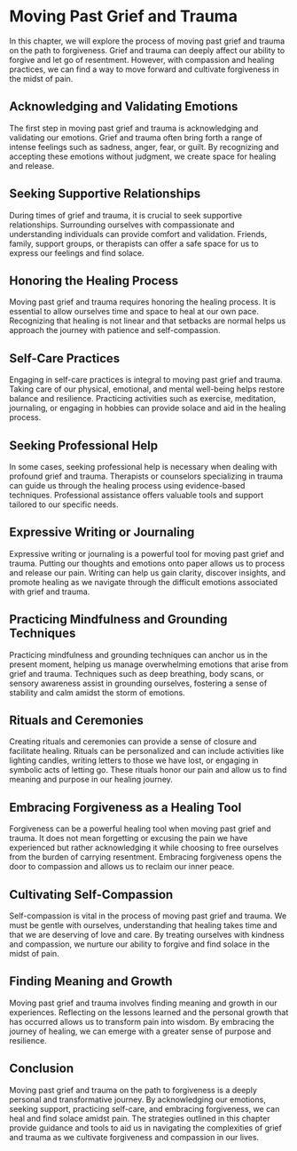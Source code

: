 Moving Past Grief and Trauma
=====================================

In this chapter, we will explore the process of moving past grief and trauma on the path to forgiveness. Grief and trauma can deeply affect our ability to forgive and let go of resentment. However, with compassion and healing practices, we can find a way to move forward and cultivate forgiveness in the midst of pain.

Acknowledging and Validating Emotions
-------------------------------------

The first step in moving past grief and trauma is acknowledging and validating our emotions. Grief and trauma often bring forth a range of intense feelings such as sadness, anger, fear, or guilt. By recognizing and accepting these emotions without judgment, we create space for healing and release.

Seeking Supportive Relationships
--------------------------------

During times of grief and trauma, it is crucial to seek supportive relationships. Surrounding ourselves with compassionate and understanding individuals can provide comfort and validation. Friends, family, support groups, or therapists can offer a safe space for us to express our feelings and find solace.

Honoring the Healing Process
----------------------------

Moving past grief and trauma requires honoring the healing process. It is essential to allow ourselves time and space to heal at our own pace. Recognizing that healing is not linear and that setbacks are normal helps us approach the journey with patience and self-compassion.

Self-Care Practices
-------------------

Engaging in self-care practices is integral to moving past grief and trauma. Taking care of our physical, emotional, and mental well-being helps restore balance and resilience. Practicing activities such as exercise, meditation, journaling, or engaging in hobbies can provide solace and aid in the healing process.

Seeking Professional Help
-------------------------

In some cases, seeking professional help is necessary when dealing with profound grief and trauma. Therapists or counselors specializing in trauma can guide us through the healing process using evidence-based techniques. Professional assistance offers valuable tools and support tailored to our specific needs.

Expressive Writing or Journaling
--------------------------------

Expressive writing or journaling is a powerful tool for moving past grief and trauma. Putting our thoughts and emotions onto paper allows us to process and release our pain. Writing can help us gain clarity, discover insights, and promote healing as we navigate through the difficult emotions associated with grief and trauma.

Practicing Mindfulness and Grounding Techniques
-----------------------------------------------

Practicing mindfulness and grounding techniques can anchor us in the present moment, helping us manage overwhelming emotions that arise from grief and trauma. Techniques such as deep breathing, body scans, or sensory awareness assist in grounding ourselves, fostering a sense of stability and calm amidst the storm of emotions.

Rituals and Ceremonies
----------------------

Creating rituals and ceremonies can provide a sense of closure and facilitate healing. Rituals can be personalized and can include activities like lighting candles, writing letters to those we have lost, or engaging in symbolic acts of letting go. These rituals honor our pain and allow us to find meaning and purpose in our healing journey.

Embracing Forgiveness as a Healing Tool
---------------------------------------

Forgiveness can be a powerful healing tool when moving past grief and trauma. It does not mean forgetting or excusing the pain we have experienced but rather acknowledging it while choosing to free ourselves from the burden of carrying resentment. Embracing forgiveness opens the door to compassion and allows us to reclaim our inner peace.

Cultivating Self-Compassion
---------------------------

Self-compassion is vital in the process of moving past grief and trauma. We must be gentle with ourselves, understanding that healing takes time and that we are deserving of love and care. By treating ourselves with kindness and compassion, we nurture our ability to forgive and find solace in the midst of pain.

Finding Meaning and Growth
--------------------------

Moving past grief and trauma involves finding meaning and growth in our experiences. Reflecting on the lessons learned and the personal growth that has occurred allows us to transform pain into wisdom. By embracing the journey of healing, we can emerge with a greater sense of purpose and resilience.

Conclusion
----------

Moving past grief and trauma on the path to forgiveness is a deeply personal and transformative journey. By acknowledging our emotions, seeking support, practicing self-care, and embracing forgiveness, we can heal and find solace amidst pain. The strategies outlined in this chapter provide guidance and tools to aid us in navigating the complexities of grief and trauma as we cultivate forgiveness and compassion in our lives.
